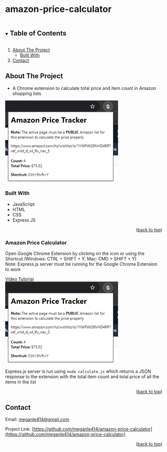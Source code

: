 # amazon-price-calculator
<!-- TABLE OF CONTENTS -->
<details open="open">
  <summary><h2 style="display: inline-block">Table of Contents</h2></summary>
  <ol>
    <li>
      <a href="#about-the-project">About The Project</a>
      <ul>
        <li><a href="#built-with">Built With</a></li>
      </ul>
    </li>
    <li><a href="#contact">Contact</a></li>
  </ol>
</details>

<!-- ABOUT THE PROJECT -->
## About The Project

* A Chrome extension to calculate total price and item count in Amazon shopping lists

<img src="images/extension.png">

### Built With

* JavaScript
* HTML
* CSS
* Express JS

<p align="right">(<a href="#amazon-price-calculator">back to top</a>)</p>

### Amazon Price Calculator

Open Google Chrome Extension by clicking on the icon or using the Shortcut (Windows: CTRL + SHIFT + Y; Mac: CMD + SHIFT + Y)<br>
Note: Express.js server must be running for the Google Chrome Extension to work

[Video Tutorial](https://github.com/meganle414/amazon-price-calculator/assets/66089268/4a0f473f-7d8e-41b9-8b03-6f02205cd12c)<br>
![Screenshot](https://github.com/meganle414/amazon-price-calculator/blob/main/images/extension.png?raw=true)

Express.js server is run using
```node calculate.js```
which returns a JSON response to the extension with the total item count and total price of all the items in the list

<p align="right">(<a href="#amazon-price-calculator">back to top</a>)</p>

<!-- CONTACT -->
## Contact

Email: meganle414@gmail.com

Project Link: [https://github.com/meganle414/amazon-price-calculator](https://github.com/meganle414/amazon-price-calculator)

[linkedin-url]: https://linkedin.com/in/meganle414/

<p align="right">(<a href="#amazon-price-calculator">back to top</a>)</p>